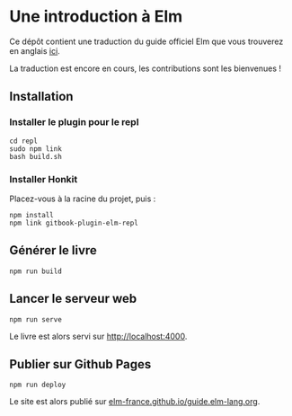 # Une introduction à Elm

Ce dépôt contient une traduction du guide officiel Elm que vous trouverez en anglais [ici](https://guide.elm-lang.org).

La traduction est encore en cours, les contributions sont les bienvenues !

## Installation

### Installer le plugin pour le repl

    cd repl
    sudo npm link
    bash build.sh

### Installer Honkit

Placez-vous à la racine du projet, puis :

    npm install
    npm link gitbook-plugin-elm-repl

## Générer le livre

    npm run build

## Lancer le serveur web

    npm run serve

Le livre est alors servi sur [http://localhost:4000](http://localhost:4000/).

## Publier sur Github Pages

    npm run deploy

Le site est alors publié sur [elm-france.github.io/guide.elm-lang.org](https://elm-france.github.io/guide.elm-lang.org/).
